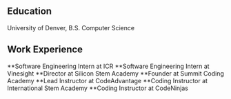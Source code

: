 
## Education
University of Denver, B.S. Computer Science

## Work Experience
**Software Engineering Intern at ICR
**Software Engineering Intern at Vinesight
**Director at Silicon Stem Academy
**Founder at Summit Coding Academy
**Lead Instructor at CodeAdvantage
**Coding Instructor at International Stem Academy
**Coding Instructor at CodeNinjas

